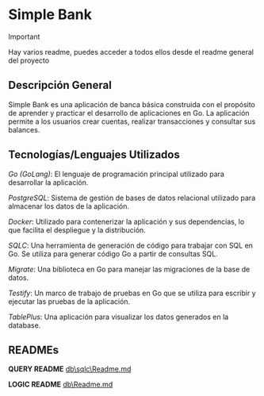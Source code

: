 # Simple Bank

>[!important]
>Hay varios readme, puedes acceder a todos ellos desde el readme general del proyecto

## Descripción General

Simple Bank es una aplicación de banca básica construida con el propósito de aprender y practicar el desarrollo de aplicaciones en Go. La aplicación permite a los usuarios crear cuentas, realizar transacciones y consultar sus balances.

## Tecnologías/Lenguajes Utilizados

*Go (GoLang)*: El lenguaje de programación principal utilizado para desarrollar la aplicación.

*PostgreSQL*: Sistema de gestión de bases de datos relacional utilizado para almacenar los datos de la aplicación.

*Docker*: Utilizado para contenerizar la aplicación y sus dependencias, lo que facilita el despliegue y la distribución.

*SQLC*: Una herramienta de generación de código para trabajar con SQL en Go. Se utiliza para generar código Go a partir de consultas SQL.

*Migrate*: Una biblioteca en Go para manejar las migraciones de la base de datos.

*Testify*: Un marco de trabajo de pruebas en Go que se utiliza para escribir y ejecutar las pruebas de la aplicación.

*TablePlus*: Una aplicación para visualizar los datos generados en la database.

## READMEs

**QUERY README**
[db\sqlc\Readme.md](db\sqlc\Readme.md)

**LOGIC README**
[db\Readme.md](db\Readme.md)
